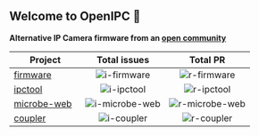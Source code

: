 ## Welcome to OpenIPC 👋

**Alternative IP Camera firmware from an [open community](https://opencollective.com/openipc)**

| Project                       | Total issues     | Total PR         |
|-------------------------------|:----------------:|:----------------:|
| [firmware][p-firmware]        | ![i-firmware]    | ![r-firmware]    |
| [ipctool][p-ipctool]          | ![i-ipctool]     | ![r-ipctool]     |
| [microbe-web][p-microbe-web]  | ![i-microbe-web] | ![r-microbe-web] |
| [coupler][p-coupler]          | ![i-coupler]     | ![r-coupler]     |


[p-coupler]: https://github.com/OpenIPC/coupler
[i-coupler]: https://img.shields.io/github/issues/OpenIPC/coupler
[r-coupler]: https://img.shields.io/github/issues-pr/OpenIPC/coupler
[p-firmware]: https://github.com/OpenIPC/firmware
[i-firmware]: https://img.shields.io/github/issues/OpenIPC/firmware
[r-firmware]: https://img.shields.io/github/issues-pr/OpenIPC/firmware
[p-ipctool]: https://github.com/OpenIPC/ipctool
[i-ipctool]: https://img.shields.io/github/issues/OpenIPC/ipctool
[r-ipctool]: https://img.shields.io/github/issues-pr/OpenIPC/ipctool
[p-microbe-web]: https://github.com/OpenIPC/microbe-web
[i-microbe-web]: https://img.shields.io/github/issues/OpenIPC/microbe-web
[r-microbe-web]: https://img.shields.io/github/issues-pr/OpenIPC/microbe-web




<!--

**Here are some ideas to get you started:**

🙋‍♀️ A short introduction - what is your organization all about?
🌈 Contribution guidelines - how can the community get involved?
👩‍💻 Useful resources - where can the community find your docs? Is there anything else the community should know?
🍿 Fun facts - what does your team eat for breakfast?
🧙 Remember, you can do mighty things with the power of [Markdown](https://docs.github.com/github/writing-on-github/getting-started-with-writing-and-formatting-on-github/basic-writing-and-formatting-syntax)
-->
